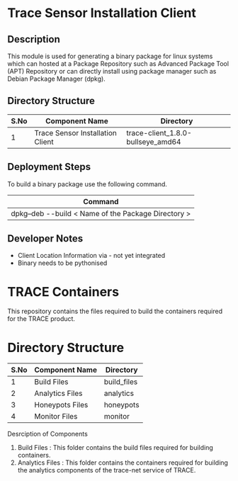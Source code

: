 # Trace Sensor Installation Client

## Description
 This module is used for generating a binary package for linux systems which can hosted at a Package Repository such as Advanced Package Tool (APT) Repository or can directly install using package manager such as Debian Package Manager (dpkg).
 
## Directory Structure

| S.No   | Component Name                        | Directory                         |
|--------|---------------------------------------|-----------------------------------|
| 1      | Trace Sensor Installation Client      | trace-client_1.8.0-bullseye_amd64 |

## Deployment Steps

To build a binary package use the following command. 

| Command                                        |
|------------------------------------------------|
| dpkg–deb --build < Name of the Package Directory >|

## Developer Notes
* Client Location Information via - not yet integrated 
* Binary needs to be pythonised


# TRACE Containers
This repository contains the files required to build the containers required for the TRACE product.

# Directory Structure


| S.No   | Component Name   | Directory   |
|--------|------------------|-------------|
| 1      | Build Files      | build_files |
| 2      | Analytics Files  | analytics   |
| 3      | Honeypots Files  | honeypots   |
| 4      | Monitor Files    | monitor     |

Desrciption of Components

1. Build Files : This folder contains the build files required for building containers.
2. Analytics Files : This folder contains the containers required for building the analytics components of the trace-net service of TRACE.

